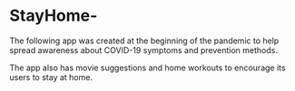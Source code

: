 # StayHome-

The following app was created at the beginning of the pandemic to help spread awareness about COVID-19 symptoms and prevention methods. 

The app also has movie suggestions and home workouts to encourage its users to stay at home.
